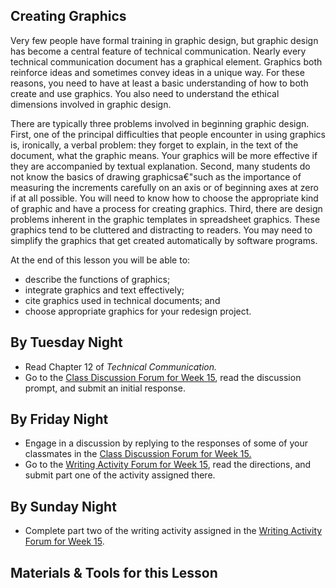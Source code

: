 ## Creating Graphics

Very few people have formal training in graphic design, but graphic design has become a central feature of technical communication. Nearly every technical communication document has a graphical element. Graphics both reinforce ideas and sometimes convey ideas in a unique way. For these reasons, you need to have at least a basic understanding of how to both create and use graphics. You also need to understand the ethical dimensions involved in graphic design.

There are typically three problems involved in beginning graphic design. First, one of the principal difficulties that people encounter in using graphics is, ironically, a verbal problem: they forget to explain, in the text of the document, what the graphic means. Your graphics will be more effective if they are accompanied by textual explanation. Second, many students do not know the basics of drawing graphicsa€"such as the importance of measuring the increments carefully on an axis or of beginning axes at zero if at all possible. You will need to know how to choose the appropriate kind of graphic and have a process for creating graphics. Third, there are design problems inherent in the graphic templates in spreadsheet graphics. These graphics tend to be cluttered and distracting to readers. You may need to simplify the graphics that get created automatically by software programs.

At the end of this lesson you will be able to:

* describe the functions of graphics;
* integrate graphics and text effectively;
* cite graphics used in technical documents; and
* choose appropriate graphics for your redesign project.

## By Tuesday Night

* Read Chapter 12 of _Technical Communication._
* Go to the [Class Discussion Forum for Week 15][1], read the discussion prompt, and submit an initial response.

## By Friday Night

* Engage in a discussion by replying to the responses of some of your classmates in the [Class Discussion Forum for Week 15.][1]
* Go to the [Writing Activity Forum for Week 15][2], read the directions, and submit part one of the activity assigned there.

## By Sunday Night

* Complete part two of the writing activity assigned in the [Writing Activity Forum for Week 15][2].

## Materials & Tools for this Lesson

[1]: /section/content/default.asp?WCI=Goto&WCU=CRSCNT&MATCH=Class+Discussion+Forum+for+Week+15
[2]: /section/content/default.asp?WCI=Goto&WCU=CRSCNT&MATCH=Writing+Activity+Forum+for+Week+15